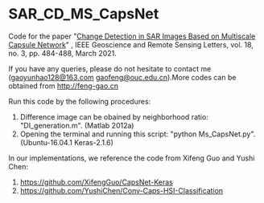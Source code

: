 # SAR_CD_MS_CapsNet

Code for the paper "[Change Detection in SAR Images Based on Multiscale Capsule Network](https://ieeexplore.ieee.org/document/9036876)" , IEEE Geoscience and Remote Sensing Letters, vol. 18, no. 3, pp. 484-488, March 2021. 

If you have any queries, please do not hesitate to contact me (gaoyunhao128@163.com  gaofeng@ouc.edu.cn).More codes can be obtained from http://feng-gao.cn 

Run this code by the following procedures:

1. Difference image can be obained by neighborhood ratio: "DI_generation.m". (Matlab 2012a)
2. Opening the terminal and running this script: "python Ms_CapsNet.py". (Ubuntu-16.04.1  Keras-2.1.6)


In our implementations, we reference the code from Xifeng Guo and Yushi Chen:

1. https://github.com/XifengGuo/CapsNet-Keras
2. https://github.com/YushiChen/Conv-Caps-HSI-Classification

